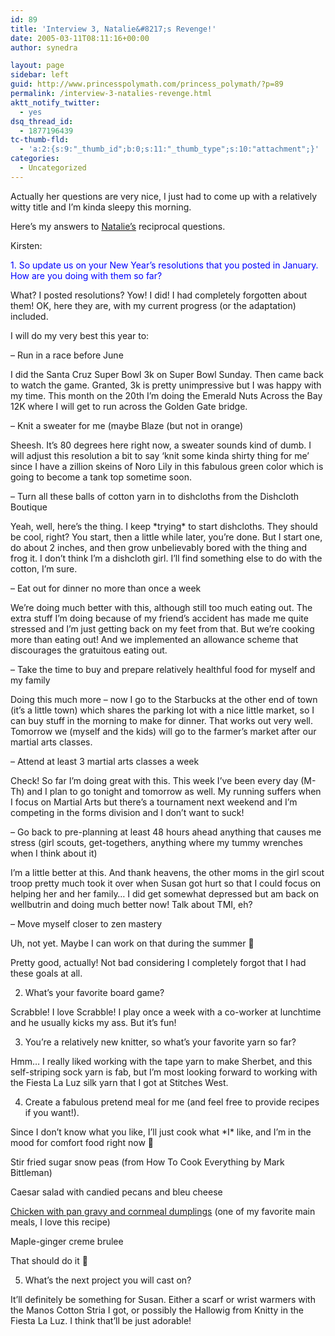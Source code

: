 ```yaml
---
id: 89
title: 'Interview 3, Natalie&#8217;s Revenge!'
date: 2005-03-11T08:11:16+00:00
author: synedra

layout: page
sidebar: left
guid: http://www.princesspolymath.com/princess_polymath/?p=89
permalink: /interview-3-natalies-revenge.html
aktt_notify_twitter:
  - yes
dsq_thread_id:
  - 1877196439
tc-thumb-fld:
  - 'a:2:{s:9:"_thumb_id";b:0;s:11:"_thumb_type";s:10:"attachment";}'
categories:
  - Uncategorized
---
```

Actually her questions are very nice, I just had to come up with a relatively witty title and I&#8217;m kinda sleepy this morning.
  
Here&#8217;s my answers to [Natalie&#8217;s](http://knitting.xaviermusketeer.com) reciprocal questions.
  
Kirsten:
  
<font color="blue">1. So update us on your New Year’s resolutions that you posted in January. How are you doing with them so far?</font>
  
What? I posted resolutions? Yow! I did! I had completely forgotten about them! OK, here they are, with my current progress (or the adaptation) included.
  
I will do my very best this year to:
  
&#8211; Run in a race before June
  
I did the Santa Cruz Super Bowl 3k on Super Bowl Sunday. Then came back to watch the game. Granted, 3k is pretty unimpressive but I was happy with my time. This month on the 20th I&#8217;m doing the Emerald Nuts Across the Bay 12K where I will get to run across the Golden Gate bridge.
  
&#8211; Knit a sweater for me (maybe Blaze (but not in orange)
  
Sheesh. It&#8217;s 80 degrees here right now, a sweater sounds kind of dumb. I will adjust this resolution a bit to say &#8216;knit some kinda shirty thing for me&#8217; since I have a zillion skeins of Noro Lily in this fabulous green color which is going to become a tank top sometime soon.
  
&#8211; Turn all these balls of cotton yarn in to dishcloths from the Dishcloth Boutique
  
Yeah, well, here&#8217;s the thing. I keep \*trying\* to start dishcloths. They should be cool, right? You start, then a little while later, you&#8217;re done. But I start one, do about 2 inches, and then grow unbelievably bored with the thing and frog it. I don&#8217;t think I&#8217;m a dishcloth girl. I&#8217;ll find something else to do with the cotton, I&#8217;m sure.
  
&#8211; Eat out for dinner no more than once a week
  
We&#8217;re doing much better with this, although still too much eating out. The extra stuff I&#8217;m doing because of my friend&#8217;s accident has made me quite stressed and I&#8217;m just getting back on my feet from that. But we&#8217;re cooking more than eating out! And we implemented an allowance scheme that discourages the gratuitous eating out.
  
&#8211; Take the time to buy and prepare relatively healthful food for myself and my family
  
Doing this much more &#8211; now I go to the Starbucks at the other end of town (it&#8217;s a little town) which shares the parking lot with a nice little market, so I can buy stuff in the morning to make for dinner. That works out very well. Tomorrow we (myself and the kids) will go to the farmer&#8217;s market after our martial arts classes.
  
&#8211; Attend at least 3 martial arts classes a week
  
Check! So far I&#8217;m doing great with this. This week I&#8217;ve been every day (M-Th) and I plan to go tonight and tomorrow as well. My running suffers when I focus on Martial Arts but there&#8217;s a tournament next weekend and I&#8217;m competing in the forms division and I don&#8217;t want to suck!
  
&#8211; Go back to pre-planning at least 48 hours ahead anything that causes me stress (girl scouts, get-togethers, anything where my tummy wrenches when I think about it)
  
I&#8217;m a little better at this. And thank heavens, the other moms in the girl scout troop pretty much took it over when Susan got hurt so that I could focus on helping her and her family&#8230; I did get somewhat depressed but am back on wellbutrin and doing much better now! Talk about TMI, eh?
  
&#8211; Move myself closer to zen mastery
  
Uh, not yet. Maybe I can work on that during the summer 🙂
  
Pretty good, actually! Not bad considering I completely forgot that I had these goals at all.
  
2. What’s your favorite board game?
  
Scrabble! I love Scrabble! I play once a week with a co-worker at lunchtime and he usually kicks my ass. But it&#8217;s fun!
  
3. You’re a relatively new knitter, so what’s your favorite yarn so far?
  
Hmm&#8230; I really liked working with the tape yarn to make Sherbet, and this self-striping sock yarn is fab, but I&#8217;m most looking forward to working with the Fiesta La Luz silk yarn that I got at Stitches West.
  
4. Create a fabulous pretend meal for me (and feel free to provide recipes if you want!).
  
Since I don&#8217;t know what you like, I&#8217;ll just cook what \*I\* like, and I&#8217;m in the mood for comfort food right now 🙂
  
Stir fried sugar snow peas (from How To Cook Everything by Mark Bittleman)
  
Caesar salad with candied pecans and bleu cheese
  
[Chicken with pan gravy and cornmeal dumplings](http://www.epicurious.com/recipes/recipe_views/views/104633?epiSearchPage=http://www.epicurious.com/recipes/find/results?search=cornmeal+dumpling+chicken&x=0&y=0) (one of my favorite main meals, I love this recipe)
  
Maple-ginger creme brulee
  
That should do it 🙂
  
5. What’s the next project you will cast on?
  
It&#8217;ll definitely be something for Susan. Either a scarf or wrist warmers with the Manos Cotton Stria I got, or possibly the Hallowig from Knitty in the Fiesta La Luz. I think that&#8217;ll be just adorable!